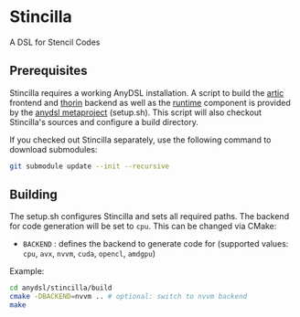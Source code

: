 # Stincilla #
A DSL for Stencil Codes

## Prerequisites ##
Stincilla requires a working AnyDSL installation. A script to build the [artic](https://github.com/AnyDSL/artic) frontend and [thorin](https://github.com/AnyDSL/thorin) backend as well as the [runtime](https://github.com/AnyDSL/runtime) component is provided by the [anydsl metaproject](https://github.com/AnyDSL/anydsl) (setup.sh). This script will also checkout Stincilla's sources and configure a build directory.

If you checked out Stincilla separately, use the following command to download submodules:
```bash
git submodule update --init --recursive
```

## Building ##
The setup.sh configures Stincilla and sets all required paths. The backend for code generation will be set to ```cpu```. This can be changed via CMake:
* ```BACKEND``` : defines the backend to generate code for (supported values: ```cpu```, ```avx```, ```nvvm```, ```cuda```, ```opencl```, ```amdgpu```)

Example:
```bash
cd anydsl/stincilla/build
cmake -DBACKEND=nvvm .. # optional: switch to nvvm backend
make
```
